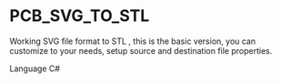 # PCB_SVG_TO_STL
Working SVG file format to STL , this is the basic version, you can customize to your needs, setup source and destination file properties.

Language C#
